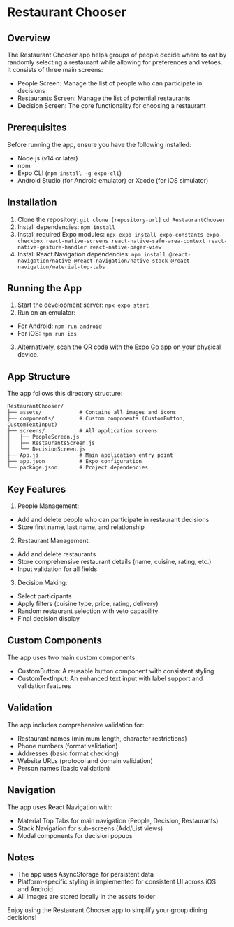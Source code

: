 # Restaurant Chooser

## Overview

The Restaurant Chooser app helps groups of people decide where to eat by randomly selecting a restaurant while allowing for preferences and vetoes. It consists of three main screens:
- People Screen: Manage the list of people who can participate in decisions
- Restaurants Screen: Manage the list of potential restaurants
- Decision Screen: The core functionality for choosing a restaurant

## Prerequisites

Before running the app, ensure you have the following installed:
- Node.js (v14 or later)
- npm
- Expo CLI (`npm install -g expo-cli`)
- Android Studio (for Android emulator) or Xcode (for iOS simulator)

## Installation

1. Clone the repository:
`git clone [repository-url]`
`cd RestaurantChooser`
2. Install dependencies:
`npm install`
3. Install required Expo modules:
`npx expo install expo-constants expo-checkbox react-native-screens react-native-safe-area-context react-native-gesture-handler react-native-pager-view`
4. Install React Navigation dependencies:
`npm install @react-navigation/native @react-navigation/native-stack @react-navigation/material-top-tabs`

## Running the App

1. Start the development server:
`npx expo start`
2. Run on an emulator:
- For Android:
`npm run android`
- For iOS:
`npm run ios`
3. Alternatively, scan the QR code with the Expo Go app on your physical device.

## App Structure

The app follows this directory structure:
```
RestaurantChooser/
├── assets/            # Contains all images and icons
├── components/        # Custom components (CustomButton, CustomTextInput)
├── screens/           # All application screens
│   ├── PeopleScreen.js
│   ├── RestaurantsScreen.js
│   └── DecisionScreen.js
├── App.js             # Main application entry point
├── app.json           # Expo configuration
└── package.json       # Project dependencies
```

## Key Features

1. People Management:
- Add and delete people who can participate in restaurant decisions
- Store first name, last name, and relationship
2. Restaurant Management:
- Add and delete restaurants
- Store comprehensive restaurant details (name, cuisine, rating, etc.)
- Input validation for all fields
3. Decision Making:
- Select participants
- Apply filters (cuisine type, price, rating, delivery)
- Random restaurant selection with veto capability
- Final decision display

## Custom Components

The app uses two main custom components:
- CustomButton: A reusable button component with consistent styling
- CustomTextInput: An enhanced text input with label support and validation features

## Validation

The app includes comprehensive validation for:
- Restaurant names (minimum length, character restrictions)
- Phone numbers (format validation)
- Addresses (basic format checking)
- Website URLs (protocol and domain validation)
- Person names (basic validation)

## Navigation

The app uses React Navigation with:
- Material Top Tabs for main navigation (People, Decision, Restaurants)
- Stack Navigation for sub-screens (Add/List views)
- Modal components for decision popups

## Notes

- The app uses AsyncStorage for persistent data
- Platform-specific styling is implemented for consistent UI across iOS and Android
- All images are stored locally in the assets folder

Enjoy using the Restaurant Chooser app to simplify your group dining decisions!
